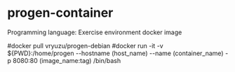 # progen-container
Programming language: Exercise environment docker image

#docker pull vryuzu/progen-debian 
#docker run -it -v ${PWD}:/home/progen --hostname (host_name) --name (container_name) -p 8080:80 (image_name:tag) /bin/bash
